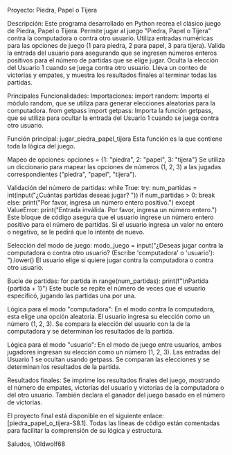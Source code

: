Proyecto: Piedra, Papel o Tijera

Descripción:
Este programa desarrollado en Python recrea el clásico juego de Piedra, Papel o Tijera. 
Permite jugar al juego "Piedra, Papel o Tijera" contra la computadora o contra otro usuario.
Utiliza entradas numéricas para las opciones de juego (1 para piedra, 2 para papel, 3 para tijera).
Valida la entrada del usuario para asegurando que se ingresen números enteros positivos para el número de partidas que se elige jugar.
Oculta la elección del Usuario 1 cuando se juega contra otro usuario.
Lleva un conteo de victorias y empates, y muestra los resultados finales al terminar todas las partidas.

Principales Funcionalidades:
Importaciones:
import random: Importa el módulo random, que se utiliza para generar elecciones aleatorias para la computadora.
from getpass import getpass: Importa la función getpass, que se utiliza para ocultar la entrada del Usuario 1 cuando se juega contra otro usuario.

Función principal: jugar_piedra_papel_tijera
Esta función es la que contiene toda la lógica del juego.

Mapeo de opciones:
opciones = {1: "piedra", 2: "papel", 3: "tijera"}
Se utiliza un diccionario para mapear las opciones de números (1, 2, 3) a las jugadas correspondientes ("piedra", "papel", "tijera").

Validación del número de partidas:
while True:
    try:
        num_partidas = int(input("¿Cuántas partidas deseas jugar? "))
        if num_partidas > 0:
            break
        else:
            print("Por favor, ingresa un número entero positivo.")
    except ValueError:
        print("Entrada inválida. Por favor, ingresa un número entero.")
Este bloque de código asegura que el usuario ingrese un número entero positivo para el número de partidas. Si el usuario ingresa un valor no entero o negativo, se le pedirá que lo intente de nuevo.
        
Selección del modo de juego:
modo_juego = input("¿Deseas jugar contra la computadora o contra otro usuario? (Escribe 'computadora' o 'usuario'): ").lower()
El usuario elige si quiere jugar contra la computadora o contra otro usuario.

Bucle de partidas:
for partida in range(num_partidas):
    print(f"\nPartida {partida + 1}")
Este bucle se repite el número de veces que el usuario especificó, jugando las partidas una por una.

Lógica para el modo "computadora":
En el modo contra la computadora, esta elige una opción aleatoria. El usuario ingresa su elección como un número (1, 2, 3). Se compara la elección del usuario con la de la computadora y se determinan los resultados de la partida.

Lógica para el modo "usuario":
En el modo de juego entre usuarios, ambos jugadores ingresan su elección como un número (1, 2, 3). Las entradas del Usuario 1 se ocultan usando getpass. Se comparan las elecciones y se determinan los resultados de la partida.

Resultados finales:
Se imprime los resultados finales del juego, mostrando el número de empates, victorias del usuario y victorias de la computadora o del otro usuario. También declara el ganador del juego basado en el número de victorias.

El proyecto final está disponible en el siguiente enlace: [piedra_papel_o_tijera-S8.1]. 
Todas las líneas de código están comentadas para facilitar la comprensión de su lógica y estructura.

Saludos,
\Oldwolf68






